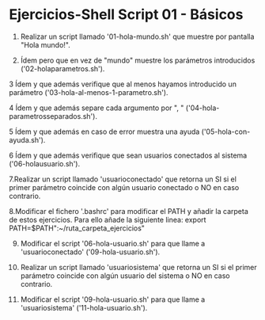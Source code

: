 # Ejercicios-Shell Script 01 - Básicos


1. Realizar un script llamado '01-hola-mundo.sh' que muestre por pantalla "Hola mundo!". 

2. Ídem pero que en vez de "mundo" muestre los parámetros introducidos ('02-holaparametros.sh'). 
 
3 Ídem y que además verifique que al menos hayamos introducido un parámetro ('03-hola-al-menos-1-parametro.sh'). 
 
4 Ídem y que además separe cada argumento por ", " ('04-hola-parametrosseparados.sh'). 
 
5 Ídem y que además en caso de error muestra una ayuda ('05-hola-con-ayuda.sh'). 
 
6 Ídem y que además verifique que sean usuarios conectados al sistema ('06-holausuario.sh'). 
 
7.Realizar un script llamado 'usuarioconectado' que retorna un SI si el primer parámetro coincide con algún usuario conectado o NO en caso contrario. 
 
8.Modificar el fichero '.bashrc' para modificar el PATH y añadir la carpeta de estos ejercicios. Para ello añade la siguiente linea: export PATH=$PATH":~/ruta_carpeta_ejercicios" 
 
9. Modificar el script '06-hola-usuario.sh' para que llame a 'usuarioconectado' ('09-hola-usuario.sh'). 

10. Realizar un script llamado 'usuariosistema' que retorna un SI si el primer parámetro coincide con algún usuario del sistema o NO en caso contrario. 

11. Modificar el script '09-hola-usuario.sh' para que llame a 'usuariosistema' ('11-hola-usuario.sh').
